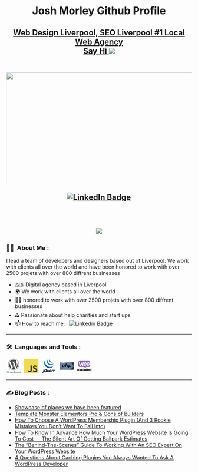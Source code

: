 <h1 align="center">Josh Morley Github Profile</h1>

<a href="https://marketingthechange.com">
  <h2 align="center">Web Design Liverpool, SEO Liverpool #1 Local Web Agency </br>Say Hi <img src="https://media.giphy.com/media/hvRJCLFzcasrR4ia7z/giphy.gif" width="30px"</h2>
</a>
</br>
</br>
<p align="center"><img src="https://marketingthechange.com/wp-content/uploads/2020/09/Josh-Morley-Website-Design-1024x638.jpg" width="600" height="300"  /></p>

<p align="center">
  <a href="https://www.linkedin.com/in/joshmorley/"><img src="https://img.shields.io/badge/LinkedIn-blue?style=for-the-badge&logo=linkedin&logoColor=white" alt="LinkedIn Badge">   </a>
</p>
<p align="center"><img src="https://komarev.com/ghpvc/?username=jmorley88&style=flat-square&color=blue" alt=""></p>
<p align="center"><img src="https://media.giphy.com/media/unQ3IJU2RG7DO/giphy.gif" width="100"/></p>


### :woman_technologist: &nbsp;About Me :

I lead a team of developers and designers based out of Liverpool. We work with clients all over the world and have been honored to work with over 2500 projets with over 800 diffrent businesses  
- :uk: Digital agency based in Liverpool
- :earth_africa:	 We work with clients all over the world
- :ok_man:  honored to work with over 2500 projets with over 800 diffrent businesses
- :church:	Passionate about help charities and start ups
- 📫 How to reach me: &nbsp; [![Linkedin Badge](https://img.shields.io/badge/-Josh-blue?style=flat&logo=Linkedin&logoColor=white)](https://www.linkedin.com/in/joshmorley/)

---

### 🛠 &nbsp;Languages and Tools :

<p>
<img src="https://github.com/devicons/devicon/blob/master/icons/wordpress/wordpress-original.svg" title="WordPress" alt="WordPress" width="40" height="40"/>&nbsp;
<img src="https://github.com/devicons/devicon/blob/master/icons/javascript/javascript-original.svg" title="javascript" alt="javascript" width="40" height="40"/>&nbsp;
<img src="https://github.com/devicons/devicon/blob/master/icons/jquery/jquery-original-wordmark.svg" title="Spring" alt="vjquery" width="40" height="40"/>&nbsp;
<img src="https://github.com/devicons/devicon/blob/master/icons/php/php-original.svg" title="php" alt="php" width="40" height="40"/>&nbsp;
<img src="https://github.com/devicons/devicon/blob/master/icons/woocommerce/woocommerce-original-wordmark.svg" title="woocommerce" alt="vwoocommerce" width="40" height="40"/>&nbsp;
</p>

---

### ✍️ Blog Posts : 
- [Showcase of places we have been featured](https://marketingthechange.com/press/)
- [Template Monster Elementors Pro & Cons of Builders](https://monsterspost.com/elementors-builder-pros-cons/)
- [How To Choose A WordPress Membership Plugin (And 3 Rookie Mistakes You Don’t Want To Fall Into)](https://www.codeable.io/blog/choose-wordpress-membership-plugin-rookie-mistake/)
- [How To Know In Advance How Much Your WordPress Website Is Going To Cost — The Silent Art Of Getting Ballpark Estimates](https://www.codeable.io/blog/wordpress-website-cost-estimate/)
- [The “Behind-The-Scenes” Guide To Working With An SEO Expert On Your WordPress Website](https://www.codeable.io/blog/wordpress-seo-optimization-process-expert/)
- [4 Questions About Caching Plugins You Always Wanted To Ask A WordPress Developer](https://www.codeable.io/blog/wordpress-seo-optimization-process-expert/)

